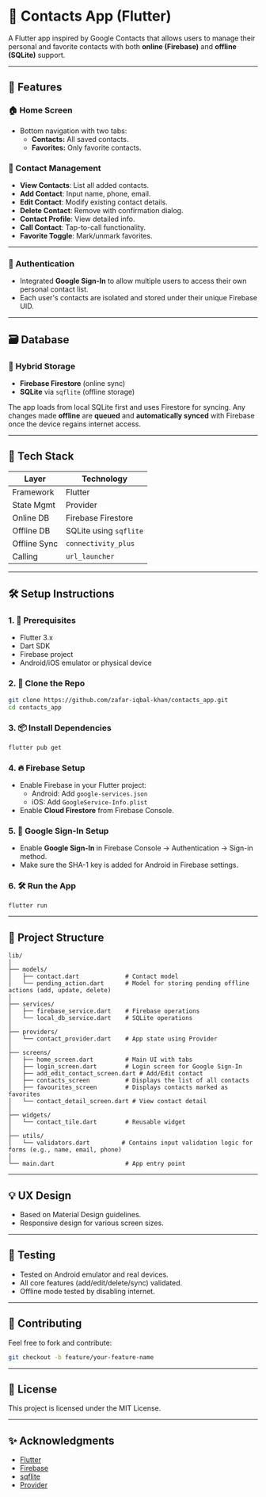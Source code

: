# 📇 Contacts App (Flutter)

A Flutter app inspired by Google Contacts that allows users to manage their personal and favorite contacts with both **online (Firebase)** and **offline (SQLite)** support.

---

## 🚀 Features

### 🏠 Home Screen
- Bottom navigation with two tabs:
  - **Contacts:** All saved contacts.
  - **Favorites:** Only favorite contacts.

### 👤 Contact Management
- **View Contacts**: List all added contacts.
- **Add Contact**: Input name, phone, email.
- **Edit Contact**: Modify existing contact details.
- **Delete Contact**: Remove with confirmation dialog.
- **Contact Profile**: View detailed info.
- **Call Contact**: Tap-to-call functionality.
- **Favorite Toggle**: Mark/unmark favorites.

---

### 🔐 Authentication

- Integrated **Google Sign-In** to allow multiple users to access their own personal contact list.
- Each user's contacts are isolated and stored under their unique Firebase UID.

---

## 🗃️ Database

### 🔁 Hybrid Storage
- **Firebase Firestore** (online sync)
- **SQLite** via `sqflite` (offline storage)

The app loads from local SQLite first and uses Firestore for syncing. Any changes made **offline** are **queued** and **automatically synced** with Firebase once the device regains internet access.

---

## 🧱 Tech Stack


| Layer          | Technology                      |
|----------------|---------------------------------|
| Framework      | Flutter                         |
| State Mgmt     | Provider                        |
| Online DB      | Firebase Firestore              |
| Offline DB     | SQLite using `sqflite`          |
| Offline Sync   | `connectivity_plus`             |
| Calling        | `url_launcher`                  |


---

## 🛠 Setup Instructions

### 1. 🔧 Prerequisites
- Flutter 3.x
- Dart SDK
- Firebase project
- Android/iOS emulator or physical device

### 2. 🔨 Clone the Repo
```bash
git clone https://github.com/zafar-iqbal-khan/contacts_app.git
cd contacts_app
```

### 3. 📦 Install Dependencies
```bash
flutter pub get
```

### 4. 🔥 Firebase Setup
- Enable Firebase in your Flutter project:
  - Android: Add `google-services.json`
  - iOS: Add `GoogleService-Info.plist`
- Enable **Cloud Firestore** from Firebase Console.


### 5. 🔑 Google Sign-In Setup
- Enable **Google Sign-In** in Firebase Console → Authentication → Sign-in method.
- Make sure the SHA-1 key is added for Android in Firebase settings.



### 6. 🛠️ Run the App
```bash
flutter run
```

---

## 📁 Project Structure

```
lib/
│
├── models/
│   ├── contact.dart             # Contact model
│   └── pending_action.dart      # Model for storing pending offline actions (add, update, delete)
│
├── services/
│   ├── firebase_service.dart    # Firebase operations
│   └── local_db_service.dart    # SQLite operations
│
├── providers/
│   └── contact_provider.dart    # App state using Provider
│
├── screens/
│   ├── home_screen.dart         # Main UI with tabs
│   ├── login_screen.dart        # Login screen for Google Sign-In
│   ├── add_edit_contact_screen.dart # Add/Edit contact
│   ├── contacts_screen          # Displays the list of all contacts
│   ├── favourites_screen        # Displays contacts marked as favorites
│   └── contact_detail_screen.dart # View contact detail
│
├── widgets/
│   └── contact_tile.dart        # Reusable widget
│
├── utils/
│   └── validators.dart         # Contains input validation logic for forms (e.g., name, email, phone)
│
└── main.dart                    # App entry point
```

---

## 💡 UX Design

- Based on Material Design guidelines.
- Responsive design for various screen sizes.

---

## 🧪 Testing

- Tested on Android emulator and real devices.
- All core features (add/edit/delete/sync) validated.
- Offline mode tested by disabling internet.

---

## 🙌 Contributing

Feel free to fork and contribute:

```bash
git checkout -b feature/your-feature-name
```

---

## 📜 License

This project is licensed under the MIT License.

---

## ✨ Acknowledgments

- [Flutter](https://flutter.dev/)
- [Firebase](https://firebase.google.com/)
- [sqflite](https://pub.dev/packages/sqflite)
- [Provider](https://pub.dev/packages/provider)